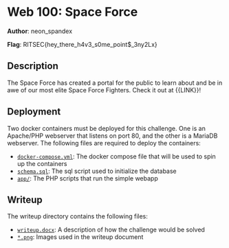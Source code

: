 # Web 100: Space Force 
**Author**: neon_spandex

**Flag**: RITSEC{hey_there_h4v3_s0me_point$_3ny2Lx}

## Description
The Space Force has created a portal for the public to learn about and be in
awe of our most elite Space Force Fighters. Check it out at {{LINK}}!

## Deployment
Two docker containers must be deployed for this challenge. One is an Apache/PHP
webserver that listens on port 80, and the other is a MariaDB webserver. The
following files are required to deploy the containers:
- [`docker-compose.yml`](./docker-compose.yml): The docker compose file that
  will be used to spin up the containers
- [`schema.sql`](./schema.sql): The sql script used to initialize the database
- [`app/`](./app/): The PHP scripts that run the simple webapp

## Writeup
The writeup directory contains the following files:
- [`writeup.docx`](./writeup/writeup.md): A description of how the challenge
  would be solved
- [`*.png`](./writeup/): Images used in the writeup document
